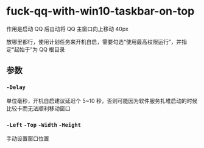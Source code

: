 # fuck-qq-with-win10-taskbar-on-top

作用是启动 QQ 后自动将 QQ 主窗口向上移动 40px

放哪里都行，使用计划任务来开机自启，需要勾选“使用最高权限运行”，并指定“起始于”为 QQ 根目录

## 参数

### `-Delay`

单位毫秒，开机自启建议延迟个 5~10 秒，否则可能因为软件服务扎堆启动的时候比较卡而无法顺利移动窗口

### `-Left` `-Top` `-Width` `-Height`

手动设置窗口位置
